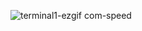 ![terminal1-ezgif com-speed](https://github.com/ValentinLnn/ValentinLnn/assets/143407249/9a0359af-057f-481b-8148-dc3d5e4ef3cf)

